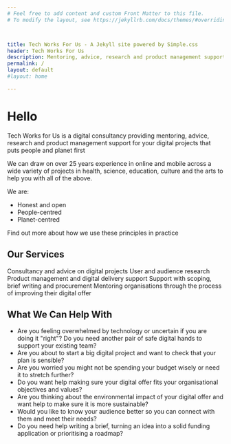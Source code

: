 ```yaml
---
# Feel free to add content and custom Front Matter to this file.
# To modify the layout, see https://jekyllrb.com/docs/themes/#overriding-theme-defaults



title: Tech Works For Us - A Jekyll site powered by Simple.css
header: Tech Works For Us
description: Mentoring, advice, research and product management support for your digital projects that puts people and planet first
permalink: /
layout: default
#layout: home

---
```


# Hello

Tech Works for Us is a digital consultancy providing mentoring, advice, research and product management support for your digital projects that puts people and planet first

We can draw on over 25 years experience in online and mobile across a wide variety of projects in health, science, education, culture and the arts to help you with all of the above. 

We are:

* Honest and open
* People-centred
* Planet-centred 

Find out more about how we use these principles in practice

## Our Services

Consultancy and advice on digital projects
User and audience research
Product management and digital delivery support
Support with scoping, brief writing and procurement
Mentoring organisations through the process of improving their digital offer


## What We Can Help With

* Are you feeling overwhelmed by technology or uncertain if you are doing it "right"?
Do you need another pair of safe digital hands to support your existing team?
* Are you about to start a big digital project and want to check that your plan is sensible?
* Are you worried you might not be spending your budget wisely or need it to stretch further?
* Do you want help making sure your digital offer fits your organisational objectives and values?
* Are you thinking about the environmental impact of your digital offer and want help to make sure it is more sustainable?
* Would you like to know your audience better so you can connect with them and meet their needs?
* Do you need help writing a brief, turning an idea into a solid funding application or prioritising a roadmap?


